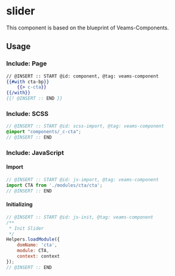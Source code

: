 # slider

This component is based on the blueprint of Veams-Components.

## Usage

### Include: Page

``` hbs
// @INSERT :: START @id: component, @tag: veams-component
{{#with cta-bp}}
	{{> c-cta}}
{{/with}}
{{! @INSERT :: END }}
```

### Include: SCSS

``` scss
// @INSERT :: START @id: scss-import, @tag: veams-component
@import "components/_c-cta";
// @INSERT :: END
```

### Include: JavaScript

#### Import
``` js
// @INSERT :: START @id: js-import, @tag: veams-component
import CTA from './modules/cta/cta';
// @INSERT :: END
```

#### Initializing
``` js
// @INSERT :: START @id: js-init, @tag: veams-component
/**
 * Init Slider
 */
Helpers.loadModule({
	domName: 'cta',
	module: CTA,
	context: context
});
// @INSERT :: END
```
